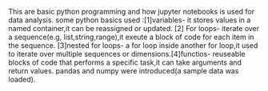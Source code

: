 This are basic python programming and how jupyter notebooks is used for data analysis.
some python basics used :[1]variables- it stores values in a named container,it can be reassigned or updated. [2] For loops- iterate over a sequence(e.g, list,string,range),it exeute a block of code for each item in the sequence. [3]nested for loops- a for loop inside another for loop,it used to iterate over multiple sequences or dimensions.[4]functios- reuseable blocks of code that performs a specific task,it can take arguments and return values.
pandas and numpy were introduced(a sample data was loaded).
